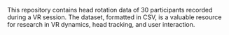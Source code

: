 This repository contains head rotation data of 30 participants recorded during a VR session. The dataset, formatted in CSV, is a valuable resource for research in VR dynamics, head tracking, and user interaction.
